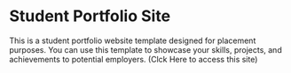 # Student Portfolio Site
This is a student portfolio website template designed for placement purposes. 
You can use this template to showcase your skills, projects, and achievements to potential employers.
(Clck Here to access this site)
